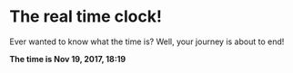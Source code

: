 # The real time clock!

Ever wanted to know what the time is? Well, your journey is about to end!

**The time is Nov 19, 2017, 18:19**